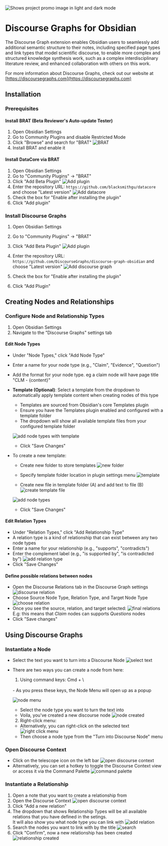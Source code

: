 <picture>
  <source media="(prefers-color-scheme: dark)" srcset="https://github.com/user-attachments/assets/0ee02ecd-f132-4d61-a81b-289352259da8">
  <source media="(prefers-color-scheme: light)" srcset="https://github.com/user-attachments/assets/b3fa3c29-3f81-4b47-9f10-8e841e89098e">
  <img alt="Shows project promo image in light and dark mode" src="https://user-images.githubusercontent.com/25423296/163456779-a8556205-d0a5-45e2-ac17-42d089e3c3f8.png">
</picture>

# Discourse Graphs for Obsidian

The Discourse Graph extension enables Obsidian users to seamlessly add additional semantic structure to their notes, including specified page types and link types that model scientific discourse, to enable more complex and structured knowledge synthesis work, such as a complex interdisciplinary literature review, and enhanced collaboration with others on this work.

For more information about Discourse Graphs, check out our website at [https://discoursegraphs.com](https://discoursegraphs.com)

## Installation

### Prerequisites

#### Install BRAT (Beta Reviewer's Auto-update Tester)

1. Open Obsidian Settings
2. Go to Community Plugins and disable Restricted Mode
3. Click "Browse" and search for "BRAT"
![BRAT](https://firebasestorage.googleapis.com/v0/b/firescript-577a2.appspot.com/o/imgs%2Fapp%2Fdiscourse-graphs%2Faar5LKpLOk.png?alt=media&token=6f51ac48-19d3-4bb5-9a07-7b32cfa6afe6)
4. Install BRAT and enable it

#### Install DataCore via BRAT

1. Open Obsidian Settings
2. Go to "Community Plugins" → "BRAT"
3. Click "Add Beta Plugin"
![Add plugin](https://firebasestorage.googleapis.com/v0/b/firescript-577a2.appspot.com/o/imgs%2Fapp%2Fdiscourse-graphs%2FdMtstUHPXe.png?alt=media&token=3f139ab9-9802-404d-9554-4a63bac080c5)
4. Enter the repository URL: `https://github.com/blacksmithgu/datacore` and choose "Latest version"
![Add datacore](https://firebasestorage.googleapis.com/v0/b/firescript-577a2.appspot.com/o/imgs%2Fapp%2Fdiscourse-graphs%2FEY3vNGt1Rf.png?alt=media&token=32c60ff1-5272-4cde-8b5f-8f049fb2cf50)
5. Check the box for "Enable after installing the plugin"
6. Click "Add plugin"

### Install Discourse Graphs

1. Open Obsidian Settings
2. Go to "Community Plugins" → "BRAT"
3. Click "Add Beta Plugin"
![Add plugin](https://firebasestorage.googleapis.com/v0/b/firescript-577a2.appspot.com/o/imgs%2Fapp%2Fdiscourse-graphs%2FdMtstUHPXe.png?alt=media&token=3f139ab9-9802-404d-9554-4a63bac080c5)

4. Enter the repository URL: `https://github.com/DiscourseGraphs/discourse-graph-obsidian`  and choose "Latest version"
![Add discourse graph](https://firebasestorage.googleapis.com/v0/b/firescript-577a2.appspot.com/o/imgs%2Fapp%2Fdiscourse-graphs%2FSBCK-2lkcu.png?alt=media&token=0375c828-da4d-43b4-8f2c-e691692cb019)
5. Check the box for "Enable after installing the plugin"
6. Click "Add Plugin"


## Creating Nodes and Relationships

### Configure Node and Relationship Types

1. Open Obsidian Settings
2. Navigate to the "Discourse Graphs" settings tab
#### Edit Node Types
   - Under "Node Types," click "Add Node Type"
   - Enter a name for your node type (e.g., "Claim", "Evidence", "Question")
   - Add the format for your node type. eg a claim node will have page title "CLM - {content}"
   - **Template (Optional)**: Select a template from the dropdown to automatically apply template content when creating nodes of this type
     - Templates are sourced from Obsidian's core Templates plugin
     - Ensure you have the Templates plugin enabled and configured with a template folder
     - The dropdown will show all available template files from your configured template folder

      ![add node types with template](https://firebasestorage.googleapis.com/v0/b/firescript-577a2.appspot.com/o/imgs%2Fapp%2Fdiscourse-graphs%2FHMg_Tq6qiR.png?alt=media&token=69828bfc-c939-41b0-abd4-2cc8931c5a38)
     - Click "Save Changes"

    
- To create a new template:
  + Create new folder to store templates
  ![new folder](https://firebasestorage.googleapis.com/v0/b/firescript-577a2.appspot.com/o/imgs%2Fapp%2Fdiscourse-graphs%2FyTtJ1a0iI2.png?alt=media&token=b5d09b10-f170-47cd-a239-ee5f7acd89dc)

  + Specify template folder location in plugin settings menu
  ![template](https://firebasestorage.googleapis.com/v0/b/firescript-577a2.appspot.com/o/imgs%2Fapp%2Fdiscourse-graphs%2FhzZg_GJXY9.png?alt=media&token=508c8d19-1f13-4fb3-adf1-898dcf694f08)

  + Create new file in template folder (A) and add text to file (B)
  ![create template file](https://firebasestorage.googleapis.com/v0/b/firescript-577a2.appspot.com/o/imgs%2Fapp%2Fdiscourse-graphs%2FtTr9vOnXnX.png?alt=media&token=dda1fe25-3ccf-42b4-8f3c-1cd29f82c3f7)

  ![add node types](https://firebasestorage.googleapis.com/v0/b/firescript-577a2.appspot.com/o/imgs%2Fapp%2Fdiscourse-graphs%2FYRZ6ocI_d-.png?alt=media&token=c623bec7-02bd-42b4-a994-cd1c40a54d82)
  - Click "Save Changes"
#### Edit Relation Types
   - Under "Relation Types," click "Add Relationship Type"
   - A relation type is a kind of relationship that can exist between any two node types
   - Enter a name for your relationship (e.g., "supports", "contradicts")
   - Enter the complement label (e.g., "is supported by", "is contradicted by")
   ![add relation type](https://firebasestorage.googleapis.com/v0/b/firescript-577a2.appspot.com/o/imgs%2Fapp%2Fdiscourse-graphs%2Fjk367dcO_K.png?alt=media&token=22d74e9f-882c-434b-8b50-afd7a754fb2b)
   - Click "Save Changes"
#### Define possible relations between nodes
- Open the Discourse Relations tab in the Discourse Graph settings
![discourse relation](https://firebasestorage.googleapis.com/v0/b/firescript-577a2.appspot.com/o/imgs%2Fapp%2Fdiscourse-graphs%2FNgm7Ha4Ul5.png?alt=media&token=a933bd3a-d9a6-42c1-9c6e-d779d41c7ebf)
- Choose Source Node Type, Relation Type, and Target Node Type
![choose relation](https://firebasestorage.googleapis.com/v0/b/firescript-577a2.appspot.com/o/imgs%2Fapp%2Fdiscourse-graphs%2FlflJBkfdaK.png?alt=media&token=5de9617c-6099-46e8-931f-feafc604cabb)
- Once you see the source, relation, and target selected:
![final relations](https://firebasestorage.googleapis.com/v0/b/firescript-577a2.appspot.com/o/imgs%2Fapp%2Fdiscourse-graphs%2FycPW-N-rY8.png?alt=media&token=54867be2-9030-4c6c-82d2-b96069e52d81)
E.g: this means that *Claim* nodes can supports *Questions* nodes
- Click "Save changes"

## Using Discourse Graphs

### Instantiate a Node

- Select the text you want to turn into a Discourse Node
![select text](https://firebasestorage.googleapis.com/v0/b/firescript-577a2.appspot.com/o/imgs%2Fapp%2Fdiscourse-graphs%2FInIer-iPGs.png?alt=media&token=fad214f6-f426-4249-8b0a-d5a403894600)
- There are two ways you can create a node from here:
  
  1. Using command keys: Cmd + \ 
  <br>
  - As you press these keys, the Node Menu will open up as a popup
  
  ![node menu](https://firebasestorage.googleapis.com/v0/b/firescript-577a2.appspot.com/o/imgs%2Fapp%2Fdiscourse-graphs%2FS6eU6y70eX.png?alt=media&token=00e61ddf-877b-4752-a65b-272e80a0a19c)
  - Select the node type you want to turn the text into
  - Voila, you've created a new discourse node
  ![node created](https://firebasestorage.googleapis.com/v0/b/firescript-577a2.appspot.com/o/imgs%2Fapp%2Fdiscourse-graphs%2F1VNkJC0aH8.png?alt=media&token=df9a26aa-997b-4b56-a307-87a80e350b28)
  
  2. Right-click menu:
  - Alternatively, you can right-click on the selected text
  ![right click menu](https://firebasestorage.googleapis.com/v0/b/firescript-577a2.appspot.com/o/imgs%2Fapp%2Fdiscourse-graphs%2F4UqeVkqLz7.png?alt=media&token=d2373152-d251-45fe-afb6-56373d6092aa)
  - Then choose a node type from the "Turn into Discourse Node" menu

### Open Discourse Context

-  Click on the telescope icon on the left bar
![open discourse context](https://firebasestorage.googleapis.com/v0/b/firescript-577a2.appspot.com/o/imgs%2Fapp%2Fdiscourse-graphs%2FE10krHZcDM.png?alt=media&token=c1796a9f-7e51-437f-913d-91f5433d9bab)
- Alternatively, you can set a hotkey to toggle the Discourse Context view or access it via the Command Palette
![command palette](https://firebasestorage.googleapis.com/v0/b/firescript-577a2.appspot.com/o/imgs%2Fapp%2Fdiscourse-graphs%2F5ybScaQISO.png?alt=media&token=2b36f0e7-4247-47b7-a53d-c784dfd4609b)

### Instantiate a Relationship

1. Open a note that you want to create a relationship from
2. Open the Discourse Context
![open discourse context](https://firebasestorage.googleapis.com/v0/b/firescript-577a2.appspot.com/o/imgs%2Fapp%2Fdiscourse-graphs%2FE10krHZcDM.png?alt=media&token=c1796a9f-7e51-437f-913d-91f5433d9bab)
3. Click "Add a new relation"
4. The dropdown that shows Relationship Types will be all available relations that you have defined in the setings.
<br> It will also show you what node type you can link with
![add relation](https://firebasestorage.googleapis.com/v0/b/firescript-577a2.appspot.com/o/imgs%2Fapp%2Fdiscourse-graphs%2FXQsgznWuV2.png?alt=media&token=9442b9fa-0904-4847-8eb8-a5791705c4c5)
5. Search the nodes you want to link with by the title
![search](https://firebasestorage.googleapis.com/v0/b/firescript-577a2.appspot.com/o/imgs%2Fapp%2Fdiscourse-graphs%2F4NW4UjYDrC.png?alt=media&token=bae307d0-ebec-4e6b-a03d-0943d9d03754)
6. Click "Confirm", now a new relationship has been created
![relationship created](https://firebasestorage.googleapis.com/v0/b/firescript-577a2.appspot.com/o/imgs%2Fapp%2Fdiscourse-graphs%2FK8XAhCqrUL.png?alt=media&token=a559c477-c7f6-4b3e-8b00-ece7da5d4fec)
